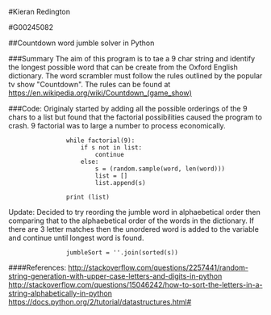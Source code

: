 #Kieran Redington

#G00245082

##Countdown word jumble solver in Python

###Summary
The aim of this program is to tae a 9 char string and identify the longest possible
word that can be create from the Oxford English dictionary. The word scrambler must follow the 
rules outlined by the popular tv show "Countdown". The rules can be found at https://en.wikipedia.org/wiki/Countdown_(game_show)

###Code:
Originaly started by adding all the possible orderings of the 9 chars to  a list but found that the factorial 
possibilities caused the program to crash. 9 factorial was to large a number to process economically.

					while factorial(9):
						if s not in list:
							continue
						else:
							s = (random.sample(word, len(word)))
							list = []
							list.append(s)

					print (list)


Update:
Decided to try reording the jumble word in alphaebetical order then comparing that to the alphaebetical order
of the words in the dictionary. If there are 3 letter matches then the unordered word is added to the variable and continue
until longest word is found.

					jumbleSort = ''.join(sorted(s))

####References:
http://stackoverflow.com/questions/2257441/random-string-generation-with-upper-case-letters-and-digits-in-python
http://stackoverflow.com/questions/15046242/how-to-sort-the-letters-in-a-string-alphabetically-in-python
https://docs.python.org/2/tutorial/datastructures.html#